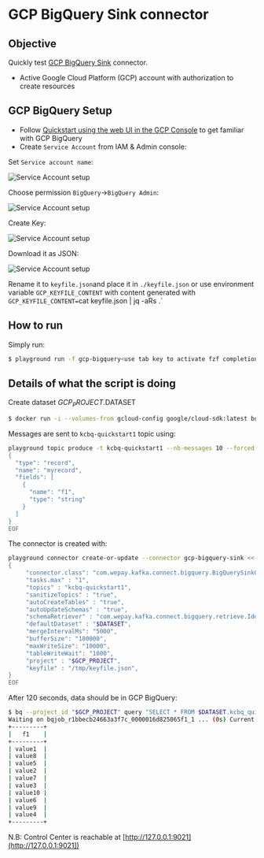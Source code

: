 # GCP BigQuery Sink connector



## Objective

Quickly test [GCP BigQuery Sink](https://docs.confluent.io/current/connect/kafka-connect-bigquery/index.html#kconnect-long-gcp-bigquery-sink-connector) connector.

* Active Google Cloud Platform (GCP) account with authorization to create resources

## GCP BigQuery Setup

* Follow [Quickstart using the web UI in the GCP Console](https://cloud.google.com/bigquery/docs/quickstarts/quickstart-web-ui) to get familiar with GCP BigQuery
* Create `Service Account` from IAM & Admin console:

Set `Service account name`:

![Service Account setup](Screenshot1.png)


Choose permission `BigQuery`->`BigQuery Admin`:

![Service Account setup](Screenshot2.png)

Create Key:

![Service Account setup](Screenshot3.png)

Download it as JSON:

![Service Account setup](Screenshot4.png)

Rename it to `keyfile.json`and place it in `./keyfile.json` or use environment variable `GCP_KEYFILE_CONTENT` with content generated with `GCP_KEYFILE_CONTENT=`cat keyfile.json | jq -aRs .`


## How to run

Simply run:

```bash
$ playground run -f gcp-bigquery<use tab key to activate fzf completion (see https://kafka-docker-playground.io/#/cli?id=%e2%9a%a1-setup-completion), otherwise use full path, or correct relative path> <GCP_PROJECT>
```

## Details of what the script is doing

Create dataset $GCP_PROJECT.$DATASET

```bash
$ docker run -i --volumes-from gcloud-config google/cloud-sdk:latest bq --project_id "$GCP_PROJECT" mk --dataset --description "used by playground" "$DATASET"
```

Messages are sent to `kcbq-quickstart1` topic using:

```bash
playground topic produce -t kcbq-quickstart1 --nb-messages 10 --forced-value '{"f1":"value%g"}' << 'EOF'
{
  "type": "record",
  "name": "myrecord",
  "fields": [
    {
      "name": "f1",
      "type": "string"
    }
  ]
}
EOF
```

The connector is created with:

```bash
playground connector create-or-update --connector gcp-bigquery-sink << EOF
{
     "connector.class": "com.wepay.kafka.connect.bigquery.BigQuerySinkConnector",
     "tasks.max" : "1",
     "topics" : "kcbq-quickstart1",
     "sanitizeTopics" : "true",
     "autoCreateTables" : "true",
     "autoUpdateSchemas" : "true",
     "schemaRetriever" : "com.wepay.kafka.connect.bigquery.retrieve.IdentitySchemaRetriever",
     "defaultDataset" : "$DATASET",
     "mergeIntervalMs": "5000",
     "bufferSize": "100000",
     "maxWriteSize": "10000",
     "tableWriteWait": "1000",
     "project" : "$GCP_PROJECT",
     "keyfile" : "/tmp/keyfile.json",
}
EOF
```



After 120 seconds, data should be in GCP BigQuery:

```bash
$ bq --project_id "$GCP_PROJECT" query "SELECT * FROM $DATASET.kcbq_quickstart1;"
Waiting on bqjob_r1bbecb24663a3f7c_0000016d825065f1_1 ... (0s) Current status: DONE
+---------+
|   f1    |
+---------+
| value1  |
| value8  |
| value5  |
| value2  |
| value7  |
| value3  |
| value10 |
| value6  |
| value9  |
| value4  |
+---------+
```

N.B: Control Center is reachable at [http://127.0.0.1:9021](http://127.0.0.1:9021])
